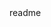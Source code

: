 <snippet>
  <content><![CDATA[
# ${1:Get-Ip}
Usage this utility to get your private or public IP address 
## Installation
npm i @agychko/get-ip
## Usage
const getIp = require('@agychko/get-ip')
getIp.getPrivateIp() // Get your private IP address
getIp.getPublicIp() // Get your public IP address
]]></content>
  <tabTrigger>readme</tabTrigger>
</snippet>